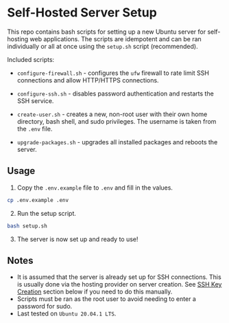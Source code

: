 # Self-Hosted Server Setup

This repo contains bash scripts for setting up a new Ubuntu server for self-hosting web applications. The scripts are idempotent and can be ran individually or all at once using the `setup.sh` script (recommended).

Included scripts:

- `configure-firewall.sh` - configures the `ufw` firewall to rate limit SSH connections and allow HTTP/HTTPS connections.

- `configure-ssh.sh` - disables password authentication and restarts the SSH service.

- `create-user.sh` - creates a new, non-root user with their own home directory, bash shell, and sudo privileges. The username is taken from the `.env` file.

- `upgrade-packages.sh` - upgrades all installed packages and reboots the server.

## Usage

1. Copy the `.env.example` file to `.env` and fill in the values.

```sh
cp .env.example .env
```

2. Run the setup script.

```sh
bash setup.sh
```

3. The server is now set up and ready to use!

## Notes

- It is assumed that the server is already set up for SSH connections. This is usually done via the hosting provider on server creation. See [SSH Key Creation](#ssh-key-creation) section below if you need to do this manually.
- Scripts must be ran as the root user to avoid needing to enter a password for sudo.
- Last tested on `Ubuntu 20.04.1 LTS`.
